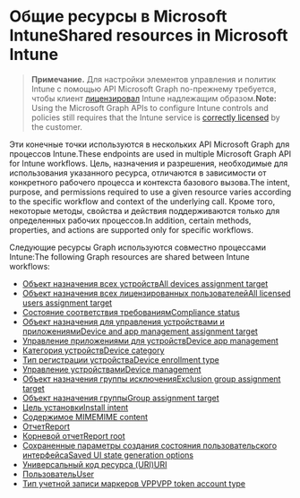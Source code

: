 # <a name="shared-resources-in-microsoft-intune"></a><span data-ttu-id="a9947-101">Общие ресурсы в Microsoft Intune</span><span class="sxs-lookup"><span data-stu-id="a9947-101">Shared resources in Microsoft Intune</span></span>

> <span data-ttu-id="a9947-102">**Примечание.** Для настройки элементов управления и политик Intune с помощью API Microsoft Graph по-прежнему требуется, чтобы клиент [лицензировал](https://www.microsoft.com/en-us/cloud-platform/microsoft-intune-pricing) Intune надлежащим образом.</span><span class="sxs-lookup"><span data-stu-id="a9947-102">**Note:** Using the Microsoft Graph APIs to configure Intune controls and policies still requires that the Intune service is [correctly licensed](https://www.microsoft.com/en-us/cloud-platform/microsoft-intune-pricing) by the customer.</span></span>

<span data-ttu-id="a9947-103">Эти конечные точки используются в нескольких API Microsoft Graph для процессов Intune.</span><span class="sxs-lookup"><span data-stu-id="a9947-103">These endpoints are used in multiple Microsoft Graph API for Intune workflows.</span></span>  <span data-ttu-id="a9947-104">Цель, назначения и разрешения, необходимые для использования указанного ресурса, отличаются в зависимости от конкретного рабочего процесса и контекста базового вызова.</span><span class="sxs-lookup"><span data-stu-id="a9947-104">The intent, purpose, and permissions required to use a given resource varies according to the specific workflow and context of the underlying call.</span></span>  <span data-ttu-id="a9947-105">Кроме того, некоторые методы, свойства и действия поддерживаются только для определенных рабочих процессов.</span><span class="sxs-lookup"><span data-stu-id="a9947-105">In addition, certain methods, properties, and actions are supported only for specific workflows.</span></span>

<span data-ttu-id="a9947-106">Следующие ресурсы Graph используются совместно процессами Intune:</span><span class="sxs-lookup"><span data-stu-id="a9947-106">The following Graph resources are shared between Intune workflows:</span></span>

- [<span data-ttu-id="a9947-107">Объект назначения всех устройств</span><span class="sxs-lookup"><span data-stu-id="a9947-107">All devices assignment target</span></span>](intune_shared_alldevicesassignmenttarget.md)
- [<span data-ttu-id="a9947-108">Объект назначения всех лицензированных пользователей</span><span class="sxs-lookup"><span data-stu-id="a9947-108">All licensed users assignment target</span></span>](intune_shared_alllicensedusersassignmenttarget.md)
- [<span data-ttu-id="a9947-109">Состояние соответствия требованиям</span><span class="sxs-lookup"><span data-stu-id="a9947-109">Compliance status</span></span>](intune_shared_compliancestatus.md)
- [<span data-ttu-id="a9947-110">Объект назначения для управления устройствами и приложениями</span><span class="sxs-lookup"><span data-stu-id="a9947-110">Device and app management assignment target</span></span>](intune_shared_deviceandappmanagementassignmenttarget.md)
- [<span data-ttu-id="a9947-111">Управление приложениями для устройств</span><span class="sxs-lookup"><span data-stu-id="a9947-111">Device app management</span></span>](intune_shared_deviceappmanagement.md)
- [<span data-ttu-id="a9947-112">Категория устройств</span><span class="sxs-lookup"><span data-stu-id="a9947-112">Device category</span></span>](intune_shared_devicecategory.md)
- [<span data-ttu-id="a9947-113">Тип регистрации устройства</span><span class="sxs-lookup"><span data-stu-id="a9947-113">Device enrollment type</span></span>](intune_shared_deviceenrollmenttype.md)
- [<span data-ttu-id="a9947-114">Управление устройствами</span><span class="sxs-lookup"><span data-stu-id="a9947-114">Device management</span></span>](intune_shared_devicemanagement.md)
- [<span data-ttu-id="a9947-115">Объект назначения группы исключения</span><span class="sxs-lookup"><span data-stu-id="a9947-115">Exclusion group assignment target</span></span>](intune_shared_exclusiongroupassignmenttarget.md)
- [<span data-ttu-id="a9947-116">Объект назначения группы</span><span class="sxs-lookup"><span data-stu-id="a9947-116">Group assignment target</span></span>](intune_shared_groupassignmenttarget.md)
- [<span data-ttu-id="a9947-117">Цель установки</span><span class="sxs-lookup"><span data-stu-id="a9947-117">Install intent</span></span>](intune_shared_installintent.md)
- [<span data-ttu-id="a9947-118">Содержимое MIME</span><span class="sxs-lookup"><span data-stu-id="a9947-118">MIME content</span></span>](intune_shared_mimecontent.md)
- [<span data-ttu-id="a9947-119">Отчет</span><span class="sxs-lookup"><span data-stu-id="a9947-119">Report</span></span>](intune_shared_report.md)
- [<span data-ttu-id="a9947-120">Корневой отчет</span><span class="sxs-lookup"><span data-stu-id="a9947-120">Report root</span></span>](intune_shared_reportroot.md)
- [<span data-ttu-id="a9947-121">Сохраненные параметры создания состояния пользовательского интерфейса</span><span class="sxs-lookup"><span data-stu-id="a9947-121">Saved UI state generation options</span></span>](intune_shared_saveduistategenerationoptions.md)
- [<span data-ttu-id="a9947-122">Универсальный код ресурса (URI)</span><span class="sxs-lookup"><span data-stu-id="a9947-122">URI</span></span>](intune_shared_uri.md)
- [<span data-ttu-id="a9947-123">Пользователь</span><span class="sxs-lookup"><span data-stu-id="a9947-123">User</span></span>](intune_shared_user.md)
- [<span data-ttu-id="a9947-124">Тип учетной записи маркеров VPP</span><span class="sxs-lookup"><span data-stu-id="a9947-124">VPP token account type</span></span>](intune_shared_vpptokenaccounttype.md)

